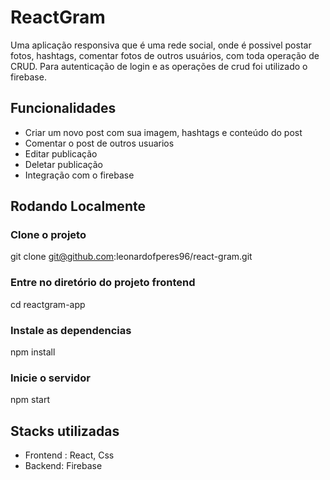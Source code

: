 
# ReactGram

Uma aplicação responsiva que é uma rede social, onde é possivel postar fotos, hashtags, comentar fotos de outros usuários, com toda operação de CRUD. 
Para autenticação de login e as operações de crud foi utilizado o firebase.


## Funcionalidades
* Criar um novo post com sua imagem, hashtags e conteúdo do post
* Comentar o post de outros usuarios
* Editar publicação
* Deletar publicação
* Integração com o firebase

## Rodando Localmente
### Clone o projeto
git clone git@github.com:leonardofperes96/react-gram.git

### Entre no diretório do projeto frontend
cd reactgram-app 

### Instale as dependencias
npm install

### Inicie o servidor
npm start


## Stacks utilizadas
* Frontend : React, Css
* Backend: Firebase


